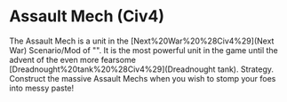 # Assault Mech (Civ4)

The Assault Mech is a unit in the [Next%20War%20%28Civ4%29](Next War) Scenario/Mod of "". It is the most powerful unit in the game until the advent of the even more fearsome [Dreadnought%20tank%20%28Civ4%29](Dreadnought tank).
Strategy.
Construct the massive Assault Mechs when you wish to stomp your foes into messy paste!
